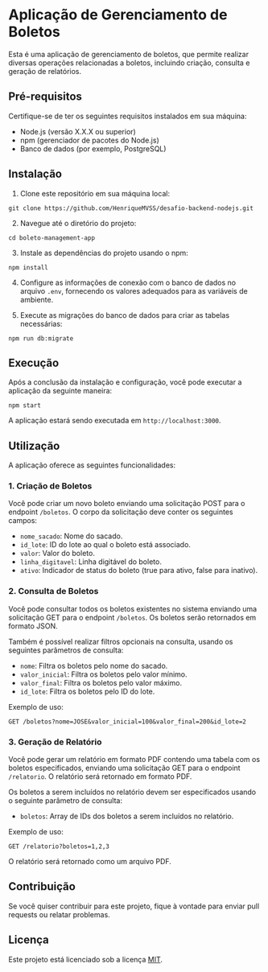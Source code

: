# Aplicação de Gerenciamento de Boletos

Esta é uma aplicação de gerenciamento de boletos, que permite realizar diversas operações relacionadas a boletos, incluindo criação, consulta e geração de relatórios.

## Pré-requisitos

Certifique-se de ter os seguintes requisitos instalados em sua máquina:

- Node.js (versão X.X.X ou superior)
- npm (gerenciador de pacotes do Node.js)
- Banco de dados (por exemplo, PostgreSQL)

## Instalação

1. Clone este repositório em sua máquina local:

```
git clone https://github.com/HenriqueMVSS/desafio-backend-nodejs.git
```

2. Navegue até o diretório do projeto:

```
cd boleto-management-app
```

3. Instale as dependências do projeto usando o npm:

```
npm install
```

4. Configure as informações de conexão com o banco de dados no arquivo `.env`, fornecendo os valores adequados para as variáveis de ambiente.

5. Execute as migrações do banco de dados para criar as tabelas necessárias:

```
npm run db:migrate
```

## Execução

Após a conclusão da instalação e configuração, você pode executar a aplicação da seguinte maneira:

```
npm start
```

A aplicação estará sendo executada em `http://localhost:3000`.

## Utilização

A aplicação oferece as seguintes funcionalidades:

### 1. Criação de Boletos

Você pode criar um novo boleto enviando uma solicitação POST para o endpoint `/boletos`. O corpo da solicitação deve conter os seguintes campos:

- `nome_sacado`: Nome do sacado.
- `id_lote`: ID do lote ao qual o boleto está associado.
- `valor`: Valor do boleto.
- `linha_digitavel`: Linha digitável do boleto.
- `ativo`: Indicador de status do boleto (true para ativo, false para inativo).

### 2. Consulta de Boletos

Você pode consultar todos os boletos existentes no sistema enviando uma solicitação GET para o endpoint `/boletos`. Os boletos serão retornados em formato JSON.

Também é possível realizar filtros opcionais na consulta, usando os seguintes parâmetros de consulta:

- `nome`: Filtra os boletos pelo nome do sacado.
- `valor_inicial`: Filtra os boletos pelo valor mínimo.
- `valor_final`: Filtra os boletos pelo valor máximo.
- `id_lote`: Filtra os boletos pelo ID do lote.

Exemplo de uso:

```
GET /boletos?nome=JOSE&valor_inicial=100&valor_final=200&id_lote=2
```

### 3. Geração de Relatório

Você pode gerar um relatório em formato PDF contendo uma tabela com os boletos especificados, enviando uma solicitação GET para o endpoint `/relatorio`. O relatório será retornado em formato PDF.

Os boletos a serem incluídos no relatório devem ser especificados usando o seguinte parâmetro de consulta:

- `boletos`: Array de IDs dos boletos a serem incluídos no relatório.

Exemplo de uso:

```
GET /relatorio?boletos=1,2,3
```

O relatório será retornado como um arquivo PDF.

## Contribuição

Se você quiser contribuir para este projeto, fique à vontade para enviar pull requests ou relatar problemas.

## Licença

Este projeto está licenciado sob a licença [MIT](https://opensource.org/licenses/MIT).
